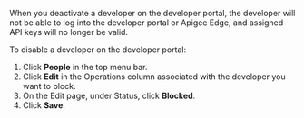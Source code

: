 When you deactivate a developer on the developer portal, the developer will not be able to log into the developer portal or Apigee Edge, and assigned API keys will no longer be valid.

To disable a developer on the developer portal:

1. Click **People** in the top menu bar.
2. Click **Edit** in the Operations column associated with the developer you want to block.
3. On the Edit page, under Status, click **Blocked**.
4. Click **Save**.